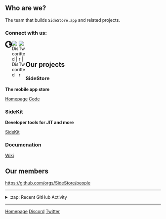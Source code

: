 <!-- 
Docs: How to use GitHub README and actions to auto-generate embedded content.
https://github.com/anuraghazra/github-readme-stats
https://www.youtube.com/watch?v=n6d4KHSKqGk
https://github.com/rahuldkjain/github-profile-readme-generator
 -->

## Who are we?

The team that builds `SideStore.app` and related projects.

### Connect with us:

<!--
[![Website](https://img.shields.io/website?label=sidestore.io&style=for-the-badge&url=https://sidestore.io)](https://sidestore.io)
[![Twitter Follow](https://img.shields.io/twitter/follow/sidestore_io?color=1DA1F2&logo=twitter&style=for-the-badge)](https://twitter.com/intent/follow?original_referer=https%3A%2F%2Fgithub.com%2Fsidestore&screen_name=sidestore)
[![GitHub Followers](https://img.shields.io/github/followers/sidestore?style=for-the-badge)]()
[![GitHub Sponsors](https://img.shields.io/github/sponsors/sidestore?style=for-the-badge
)]() 
-->

[<img align="left" alt="sidestore.io" width="22px" src="https://raw.githubusercontent.com/iconic/open-iconic/master/svg/globe.svg" />][website]
[<img align="left" alt="Discord | Discord" width="22px" src="https://cdn.jsdelivr.net/npm/simple-icons@v3/icons/discord.svg" />][discord]
[<img align="left" alt="Twitter | Twitter" width="22px" src="https://cdn.jsdelivr.net/npm/simple-icons@v3/icons/twitter.svg" />][twitter]

<br />
<br />

## Our projects

### SideStore

__The mobile app store__

[Homepage][website]
[Code][git.sidestore]

### SideKit

__Developer tools for JIT and more__

[SideKit][git.sidekit]

### Documenation

[Wiki][wiki]

## Our members

https://github.com/orgs/SideStore/people

---

<details>
  <summary>:zap: Recent GitHub Activity</summary>

<!--START_SECTION:activity-->
1. ❗️ Opened issue [#317](https://github.com/SideStore/SideStore/issues/317) in [SideStore/SideStore](https://github.com/SideStore/SideStore)
2. 🗣 Commented on [#311](https://github.com/SideStore/SideStore/issues/311) in [SideStore/SideStore](https://github.com/SideStore/SideStore)
3. 🗣 Commented on [#311](https://github.com/SideStore/SideStore/issues/311) in [SideStore/SideStore](https://github.com/SideStore/SideStore)
4. 🗣 Commented on [#302](https://github.com/SideStore/SideStore/issues/302) in [SideStore/SideStore](https://github.com/SideStore/SideStore)
5. ❗️ Closed issue [#316](https://github.com/SideStore/SideStore/issues/316) in [SideStore/SideStore](https://github.com/SideStore/SideStore)
6. 🗣 Commented on [#316](https://github.com/SideStore/SideStore/issues/316) in [SideStore/SideStore](https://github.com/SideStore/SideStore)
7. ❗️ Opened issue [#316](https://github.com/SideStore/SideStore/issues/316) in [SideStore/SideStore](https://github.com/SideStore/SideStore)
8. 🗣 Commented on [#302](https://github.com/SideStore/SideStore/issues/302) in [SideStore/SideStore](https://github.com/SideStore/SideStore)
9. ❗️ Closed issue [#315](https://github.com/SideStore/SideStore/issues/315) in [SideStore/SideStore](https://github.com/SideStore/SideStore)
10. 🗣 Commented on [#315](https://github.com/SideStore/SideStore/issues/315) in [SideStore/SideStore](https://github.com/SideStore/SideStore)
11. ❗️ Opened issue [#315](https://github.com/SideStore/SideStore/issues/315) in [SideStore/SideStore](https://github.com/SideStore/SideStore)
12. ❗️ Opened issue [#314](https://github.com/SideStore/SideStore/issues/314) in [SideStore/SideStore](https://github.com/SideStore/SideStore)
13. 🗣 Commented on [#306](https://github.com/SideStore/SideStore/issues/306) in [SideStore/SideStore](https://github.com/SideStore/SideStore)
14. 🗣 Commented on [#311](https://github.com/SideStore/SideStore/issues/311) in [SideStore/SideStore](https://github.com/SideStore/SideStore)
15. 🗣 Commented on [#311](https://github.com/SideStore/SideStore/issues/311) in [SideStore/SideStore](https://github.com/SideStore/SideStore)
16. ❌ Closed PR [#313](https://github.com/SideStore/SideStore/pull/313) in [SideStore/SideStore](https://github.com/SideStore/SideStore)
17. 💪 Opened PR [#313](https://github.com/SideStore/SideStore/pull/313) in [SideStore/SideStore](https://github.com/SideStore/SideStore)
18. ❌ Closed PR [#312](https://github.com/SideStore/SideStore/pull/312) in [SideStore/SideStore](https://github.com/SideStore/SideStore)
19. 🗣 Commented on [#302](https://github.com/SideStore/SideStore/issues/302) in [SideStore/SideStore](https://github.com/SideStore/SideStore)
20. 🗣 Commented on [#306](https://github.com/SideStore/SideStore/issues/306) in [SideStore/SideStore](https://github.com/SideStore/SideStore)
<!--END_SECTION:activity-->

</details>

---

[Homepage][patreon] [Discord][discord] [Twitter][twitter]

<!--
- [Patreon][patreon]
- [OpenCollective][opencollective]
- [YouTube][youtube]
-->

[website]: https://sidestore.io
[wiki]: https://wiki.sidestore.io
[twitter]: https://twitter.com/sidestore_io
[discord]: https://discord.gg/CacsuuzsBq
[youtube]: https://youtube.com/TODO
[patreon]: https://www.patreon.com/SideStore
[opencollective]: https://opencollective.com/TODO
[git.sidestore]: https://github.com/SideStore/SideStore/
[git.sidekit]: https://github.com/SideStore/SideKit

